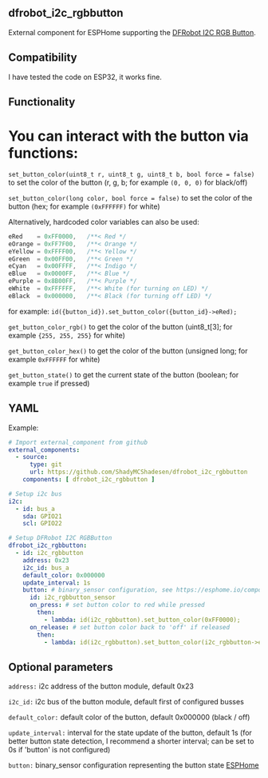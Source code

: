 ## dfrobot_i2c_rgbbutton
External component for ESPHome supporting the [DFRobot I2C RGB Button](https://wiki.dfrobot.com/SKU_DFR0991_Gravity_I2C_RGB_LED_Button_Module).

## Compatibility

I have tested the code on ESP32, it works fine.

## Functionality

# You can interact with the button via functions:

`set_button_color(uint8_t r, uint8_t g, uint8_t b, bool force = false)`
to set the color of the button (r, g, b; for example `(0, 0, 0)` for black/off)


`set_button_color(long color, bool force = false)`
to set the color of the button (hex; for example `(0xFFFFFF)` for white)

Alternatively, hardcoded color variables can also be used:
```cpp
eRed    = 0xFF0000,   /**< Red */
eOrange = 0xFF7F00,   /**< Orange */
eYellow = 0xFFFF00,   /**< Yellow */
eGreen  = 0x00FF00,   /**< Green */
eCyan   = 0x00FFFF,   /**< Indigo */
eBlue   = 0x0000FF,   /**< Blue */
ePurple = 0x8B00FF,   /**< Purple */
eWhite  = 0xFFFFFF,   /**< White (for turning on LED) */
eBlack  = 0x000000,   /**< Black (for turning off LED) */
```
for example: `id({button_id}).set_button_color({button_id}->eRed);`



`get_button_color_rgb()`
to get the color of the button (uint8_t[3]; for example `{255, 255, 255}` for white)



`get_button_color_hex()`
to get the color of the button (unsigned long; for example `0xFFFFFF` for white)



`get_button_state()`
to get the current state of the button (boolean; for example `true` if pressed)

## YAML

Example:
```yaml
# Import external_component from github
external_components:
  - source:
      type: git
      url: https://github.com/ShadyMCShadesen/dfrobot_i2c_rgbbutton
    components: [ dfrobot_i2c_rgbbutton ]

# Setup i2c bus
i2c:    
  - id: bus_a
    sda: GPIO21
    scl: GPIO22

# Setup DFRobot I2C RGBButton
dfrobot_i2c_rgbbutton:
  - id: i2c_rgbbutton
    address: 0x23
    i2c_id: bus_a
    default_color: 0x000000
    update_interval: 1s
    button: # binary_sensor configuration, see https://esphome.io/components/binary_sensor/index.html
      id: i2c_rgbbutton_sensor
      on_press: # set button color to red while pressed
        then:
          - lambda: id(i2c_rgbbutton).set_button_color(0xFF0000);
      on_release: # set button color back to 'off' if released
        then:
          - lambda: id(i2c_rgbbutton).set_button_color(i2c_rgbbutton->eBlack);
```

## Optional parameters

`address:` i2c address of the button module, default 0x23

`i2c_id:` i2c bus of the button module, default first of configured busses

`default_color:` default color of the button, default 0x000000 (black / off)

`update_interval:` interval for the state update of the button, default 1s (for better button state detection, I recommend a shorter interval; can be set to 0s if 'button' is not configured)

`button:` binary_sensor configuration representing the button state [ESPHome](https://esphome.io/components/binary_sensor/index.html)
